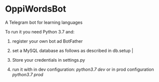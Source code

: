 # OppiWordsBot
A Telegram bot for learning languages

To run it you need Python 3.7 and:

1. register your own bot ad BotFather
2. set a MySQL database as follows as described in db.setup |

3. Store your credentials in settings.py

4. run it with in dev configuration: _python3.7 dev_ 
or in prod configuration _python3.7 prod_
